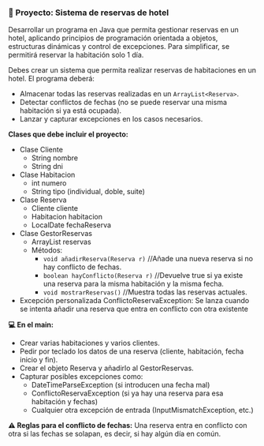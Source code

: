 ### 🏨 Proyecto: Sistema de reservas de hotel

Desarrollar un programa en Java que permita gestionar reservas en un hotel, aplicando principios de programación orientada a objetos, estructuras dinámicas y control de excepciones. Para simplificar, se permitirá reservar la habitación solo 1 día.

Debes crear un sistema que permita realizar reservas de habitaciones en un hotel. El programa deberá:
- Almacenar todas las reservas realizadas en un `ArrayList<Reserva>`.
- Detectar conflictos de fechas (no se puede reservar una misma habitación si ya está ocupada).
- Lanzar y capturar excepciones en los casos necesarios.

**Clases que debe incluir el proyecto:**
- Clase Cliente
  - String nombre
  - String dni
- Clase Habitacion
  - int numero
  - String tipo (individual, doble, suite)
- Clase Reserva
  - Cliente cliente
  - Habitacion habitacion
  - LocalDate fechaReserva
- Clase GestorReservas
  - ArrayList<Reserva> reservas
  - Métodos:
    - `void añadirReserva(Reserva r)`    //Añade una nueva reserva si no hay conflicto de fechas.
    - `boolean hayConflicto(Reserva r)`  //Devuelve true si ya existe una reserva para la misma habitación y la misma fecha.
    - `void mostrarReservas()`           //Muestra todas las reservas actuales.
- Excepción personalizada ConflictoReservaException: Se lanza cuando se intenta añadir una reserva que entra en conflicto con otra existente

**💻 En el main:**
- Crear varias habitaciones y varios clientes.
- Pedir por teclado los datos de una reserva (cliente, habitación, fecha inicio y fin).
- Crear el objeto Reserva y añadirlo al GestorReservas.
- Capturar posibles excepciones como:
  - DateTimeParseException (si introducen una fecha mal)
  - ConflictoReservaException (si ya hay una reserva para esa habitación y fechas)
  - Cualquier otra excepción de entrada (InputMismatchException, etc.)

**⚠️ Reglas para el conflicto de fechas:**
Una reserva entra en conflicto con otra si las fechas se solapan, es decir, si hay algún día en común.
